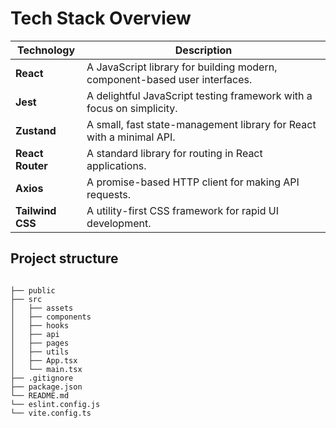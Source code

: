 # Tech Stack Overview

| Technology     | Description                                                                 |
|----------------|-----------------------------------------------------------------------------|
| **React**      | A JavaScript library for building modern, component-based user interfaces. |
| **Jest**       | A delightful JavaScript testing framework with a focus on simplicity.      |
| **Zustand**    | A small, fast state-management library for React with a minimal API.       |
| **React Router** | A standard library for routing in React applications.                     |
| **Axios**      | A promise-based HTTP client for making API requests.                        |
| **Tailwind CSS**| A utility-first CSS framework for rapid UI development.                   |


Project structure
-----------------------------------------

```

├── public
├── src
│   ├── assets
│   ├── components
│   ├── hooks
│   ├── api
│   ├── pages
│   ├── utils
│   ├── App.tsx
│   └── main.tsx
├── .gitignore
├── package.json
└── README.md
└── eslint.config.js
└── vite.config.ts
```
